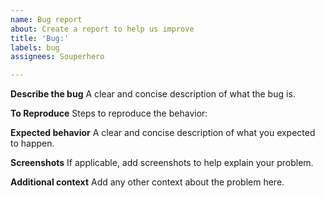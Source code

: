 ```yaml
---
name: Bug report
about: Create a report to help us improve
title: 'Bug:'
labels: bug
assignees: Souperhero

---
```


**Describe the bug**
A clear and concise description of what the bug is.


**To Reproduce**
Steps to reproduce the behavior:


**Expected behavior**
A clear and concise description of what you expected to happen.


**Screenshots**
If applicable, add screenshots to help explain your problem.
 

**Additional context**
Add any other context about the problem here.
